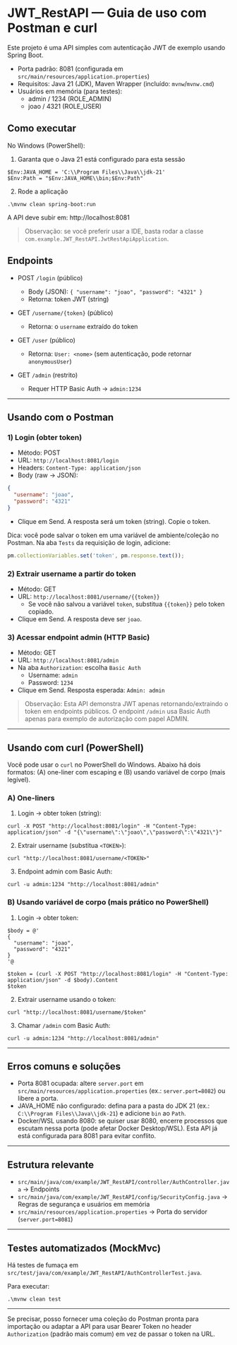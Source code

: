 # JWT_RestAPI — Guia de uso com Postman e curl

Este projeto é uma API simples com autenticação JWT de exemplo usando Spring Boot.

- Porta padrão: 8081 (configurada em `src/main/resources/application.properties`)
- Requisitos: Java 21 (JDK), Maven Wrapper (incluído: `mvnw`/`mvnw.cmd`)
- Usuários em memória (para testes):
  - admin / 1234 (ROLE_ADMIN)
  - joao / 4321 (ROLE_USER)

## Como executar

No Windows (PowerShell):

1) Garanta que o Java 21 está configurado para esta sessão

```pwsh
$Env:JAVA_HOME = 'C:\\Program Files\\Java\\jdk-21'
$Env:Path = "$Env:JAVA_HOME\\bin;$Env:Path"
```

2) Rode a aplicação

```pwsh
.\mvnw clean spring-boot:run
```

A API deve subir em: http://localhost:8081

> Observação: se você preferir usar a IDE, basta rodar a classe `com.example.JWT_RestAPI.JwtRestApiApplication`.

## Endpoints

- POST `/login` (público)
  - Body (JSON): `{ "username": "joao", "password": "4321" }`
  - Retorna: token JWT (string)

- GET `/username/{token}` (público)
  - Retorna: o `username` extraído do token

- GET `/user` (público)
  - Retorna: `User: <nome>` (sem autenticação, pode retornar `anonymousUser`)

- GET `/admin` (restrito)
  - Requer HTTP Basic Auth → `admin:1234`

---

## Usando com o Postman

### 1) Login (obter token)

- Método: POST
- URL: `http://localhost:8081/login`
- Headers: `Content-Type: application/json`
- Body (raw → JSON):
```json
{
  "username": "joao",
  "password": "4321"
}
```
- Clique em Send. A resposta será um token (string). Copie o token.

Dica: você pode salvar o token em uma variável de ambiente/coleção no Postman. Na aba `Tests` da requisição de login, adicione:
```javascript
pm.collectionVariables.set('token', pm.response.text());
```

### 2) Extrair username a partir do token

- Método: GET
- URL: `http://localhost:8081/username/{{token}}`
  - Se você não salvou a variável `token`, substitua `{{token}}` pelo token copiado.
- Clique em Send. A resposta deve ser `joao`.

### 3) Acessar endpoint admin (HTTP Basic)

- Método: GET
- URL: `http://localhost:8081/admin`
- Na aba `Authorization`: escolha `Basic Auth`
  - Username: `admin`
  - Password: `1234`
- Clique em Send. Resposta esperada: `Admin: admin`

> Observação: Esta API demonstra JWT apenas retornando/extraindo o token em endpoints públicos. O endpoint `/admin` usa Basic Auth apenas para exemplo de autorização com papel ADMIN.

---

## Usando com curl (PowerShell)

Você pode usar o `curl` no PowerShell do Windows. Abaixo há dois formatos: (A) one-liner com escaping e (B) usando variável de corpo (mais legível).

### A) One-liners

1) Login → obter token (string):
```pwsh
curl -X POST "http://localhost:8081/login" -H "Content-Type: application/json" -d "{\"username\":\"joao\",\"password\":\"4321\"}"
```

2) Extrair username (substitua `<TOKEN>`):
```pwsh
curl "http://localhost:8081/username/<TOKEN>"
```

3) Endpoint admin com Basic Auth:
```pwsh
curl -u admin:1234 "http://localhost:8081/admin"
```

### B) Usando variável de corpo (mais prático no PowerShell)

1) Login → obter token:
```pwsh
$body = @'
{
  "username": "joao",
  "password": "4321"
}
'@

$token = (curl -X POST "http://localhost:8081/login" -H "Content-Type: application/json" -d $body).Content
$token
```

2) Extrair username usando o token:
```pwsh
curl "http://localhost:8081/username/$token"
```

3) Chamar `/admin` com Basic Auth:
```pwsh
curl -u admin:1234 "http://localhost:8081/admin"
```

---

## Erros comuns e soluções

- Porta 8081 ocupada: altere `server.port` em `src/main/resources/application.properties` (ex.: `server.port=8082`) ou libere a porta.
- JAVA_HOME não configurado: defina para a pasta do JDK 21 (ex.: `C:\\Program Files\\Java\\jdk-21`) e adicione `bin` ao `Path`.
- Docker/WSL usando 8080: se quiser usar 8080, encerre processos que escutam nessa porta (pode afetar Docker Desktop/WSL). Esta API já está configurada para 8081 para evitar conflito.

---

## Estrutura relevante

- `src/main/java/com/example/JWT_RestAPI/controller/AuthController.java` → Endpoints
- `src/main/java/com/example/JWT_RestAPI/config/SecurityConfig.java` → Regras de segurança e usuários em memória
- `src/main/resources/application.properties` → Porta do servidor (`server.port=8081`)

---

## Testes automatizados (MockMvc)

Há testes de fumaça em `src/test/java/com/example/JWT_RestAPI/AuthControllerTest.java`.

Para executar:
```pwsh
.\mvnw clean test
```

---

Se precisar, posso fornecer uma coleção do Postman pronta para importação ou adaptar a API para usar Bearer Token no header `Authorization` (padrão mais comum) em vez de passar o token na URL.
